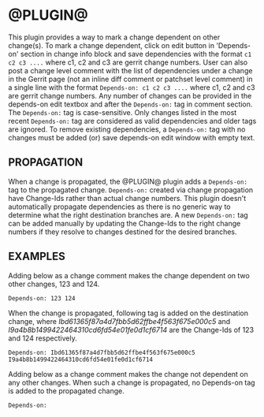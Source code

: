 @PLUGIN@
========

This plugin provides a way to mark a change dependent on other change(s). To
mark a change dependent, click on edit button in 'Depends-on' section in
change info block and save dependencies with the format `c1 c2 c3 ....`
where c1, c2 and c3 are gerrit change numbers. User can also post a change
level comment with the list of dependencies under a change in the Gerrit page
(not an inline diff comment or patchset level comment) in a single line with
the format `Depends-on: c1 c2 c3 ....` where c1, c2 and c3 are gerrit change
numbers. Any number of changes can be provided in the depends-on edit textbox
and after the `Depends-on:` tag in comment section. The `Depends-on:` tag
is case-sensitive. Only changes listed in the most recent `Depends-on:` tag
are considered as valid dependencies and older tags are ignored. To remove
existing dependencies, a `Depends-on:` tag with no changes must be added
(or) save depends-on edit window with empty text.

PROPAGATION
-----------

When a change is propagated, the @PLUGIN@ plugin adds a `Depends-on:` tag
to the propagated change. `Depends-on:` created via change propagation have
Change-Ids rather than actual change numbers. This plugin doesn't automatically
propagate dependencies as there is no generic way to determine what the right
destination branches are. A new `Depends-on:` tag can be added manually by
updating the Change-Ids to the right change numbers if they resolve to changes
destined for the desired branches.

EXAMPLES
--------

Adding below as a change comment makes the change dependent on two other
changes, 123 and 124.
```
Depends-on: 123 124
```

When the change is propagated, following tag is added on the destination
change, where *Ibd61365f87a4d7fbb5d62ffbe4f563f675e000c5* and
*I9a4b8b1499422464310cd6fd54e01fe0d1cf6714* are the Change-Ids of 123 and 124
respectively.
```
Depends-on: Ibd61365f87a4d7fbb5d62ffbe4f563f675e000c5 I9a4b8b1499422464310cd6fd54e01fe0d1cf6714
```

Adding below as a change comment makes the change not dependent on any other
changes. When such a change is propagated, no Depends-on tag is added to the
propagated change.
```
Depends-on:
```
